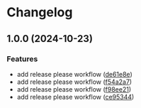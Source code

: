 # Changelog

## 1.0.0 (2024-10-23)


### Features

* add release please workflow ([de61e8e](https://github.com/JhonatanMosquera/Dev_4team/commit/de61e8e58d498b68a3c00ce1db6744005043509e))
* add release please workflow ([f54a2a7](https://github.com/JhonatanMosquera/Dev_4team/commit/f54a2a7a1bb172c41bb86be15d95f462ba583f83))
* add release please workflow ([f98ee21](https://github.com/JhonatanMosquera/Dev_4team/commit/f98ee21af9210fa45847d43378bae76ff493bc40))
* add release please workflow ([ce95344](https://github.com/JhonatanMosquera/Dev_4team/commit/ce953446e4cfe4ebedba7721054fb3067af11126))

